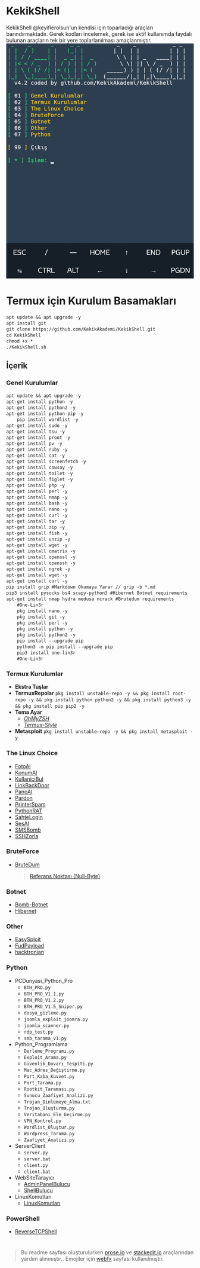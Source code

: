 # KekikShell
KekikShell @keyiflerolsun'un kendisi için toparladığı araçları barındırmaktadır.
Gerek kodları incelemek, gerek ise aktif kullanımda faydalı bulunan araçların tek bir yere toplarlanılması amaçlanmıştır.
![KekikShell](https://github.com/KekikAkademi/KekikShell/raw/master/preview.jpg)

# Termux için Kurulum Basamakları
	apt update && apt upgrade -y
    apt install git
    git clone https://github.com/KekikAkademi/KekikShell.git
    cd KekikShell
    chmod +x *
    ./KekikShell.sh

## İçerik
### Genel Kurulumlar
	apt update && apt upgrade -y
	apt-get install python -y
	apt-get install python2 -y
	apt-get install python-pip -y
		pip install wordlist -y
	apt-get install sudo -y
	apt-get install tsu -y
	apt-get install proot -y
	apt-get install pv -y
	apt-get install ruby -y
	apt-get install cat -y
	apt-get install screenfetch -y
	apt-get install cowsay -y
	apt-get install toilet -y
	apt-get install figlet -y
	apt-get install php -y
	apt-get install perl -y
	apt-get install nmap -y
	apt-get install bash -y
	apt-get install nano -y
	apt-get install curl -y
	apt-get install tar -y
	apt-get install zip -y
	apt-get install fish -y
	apt-get install unzip -y
	apt-get install wget -y
	apt-get install cmatrix -y
	apt-get install openssl -y
	apt-get install openssh -y
	apt-get install ngrok -y
	apt-get install wget -y
	apt-get install curl -y
	pip install grip #Markdown Okumaya Yarar // grip -b *.md
	pip3 install pysocks bs4 scapy-python3 #Hibernet Botnet requirements
	apt-get install nmap hydra medusa ncrack #Brutedum requirements
		#One-Lin3r
		pkg install nano -y
		pkg install git -y
		pkg install perl -y
		pkg install python -y
		pkg install python2 -y
		pip install --upgrade pip
		python3 -m pip install --upgrade pip
		pip3 install one-lin3r
		#One-Lin3r

### Termux Kurulumlar
 - **Ekstra Tuşlar**
 - **TermuxRepolar**
`pkg install unstable-repo -y && pkg install root-repo -y && pkg install python python2 -y && pkg install python3 -y && pkg install pip pip2 -y`
 - **Tema Ayar**
	 - *[OhMyZSH](https://github.com/Cabbagec/termux-ohmyzsh "Termux-OhMyZSH")* 
	 - *[Termux-Style](https://github.com/adi1090x/termux-style "Termux-Style")*
 - **Metasploit**
`pkg install unstable-repo -y && pkg install metasploit -y`

### The Linux Choice
 - [FotoAl](https://github.com/thelinuxchoice/saycheese "SayCheese")
 - [KonumAl](https://github.com/thelinuxchoice/locator "Locator")
 - [KullaniciBul](https://github.com/thelinuxchoice/userrecon "UserReCon")
 - [LinkBackDoor](https://github.com/thelinuxchoice/badlnk "BadLNK")
 - [PanoAl](https://github.com/thelinuxchoice/clipboardme "ClipboardMe")
 - [Pardon](https://github.com/thelinuxchoice/excuseme "ExcuseMe")
 - [PrinterSpam](https://github.com/thelinuxchoice/helloprinter "HelloPrinter")
 - [PythonRAT](https://github.com/thelinuxchoice/pyRAT "pyRAT")
 - [SahteLogin](https://github.com/thelinuxchoice/shellphish "ShellPhish")
 - [SesAl](https://github.com/thelinuxchoice/sayhello "SayHello")
 - [SMSBomb](https://github.com/thelinuxchoice/smsbomber "SmsBomber")
 - [SSHZorla](https://github.com/thelinuxchoice/fastssh "FatSSH")

### BruteForce
 - [BruteDum](https://github.com/GitHackTools/BruteDum "BruteDum")
	> [Referans Noktası (Null-Byte)](https://null-byte.wonderhowto.com/how-to/brute-force-ssh-ftp-vnc-more-with-brutedum-0197449/ "Brute-Force SSH, FTP, VNC & More with BruteDum")

### Botnet
 - [Bomb-Botnet](https://github.com/nishinosukasa/Bomb-Botnet "Bomb-Botnet")
 - [Hibernet](https://github.com/All3xJ/Hibernet "Hibernet")

### Other
 - [EasySploit](https://github.com/KALILINUXTRICKSYT/easysploit "easysploit")
 - [FudPayload](https://github.com/pasahitz/zirikatu "zirikatu")
 - [hacktronian](https://github.com/thehackingsage/hacktronian "hacktronian")

### Python
 - PCDunyasi_Python_Pro
	 - `BTH_PRO.py`
	 - `BTH_PRO_V1.1.py`
	 - `BTH_PRO_V1.2.py`
	 - `BTH_PRO_V1.5_Sniper.py`
	 - `dosya_gizleme.py`
	 - `joomla_exploit_joomra.py`
	 - `joomla_scanner.py`
	 - `rdp_test.py`
	 - `smb_tarama_v1.py`
 - Python_Programlama
	 - `Derleme_Programı.py`
	 - `Exploit_Arama.py`
	 - `Güvenlik_Duvarı_Tespiti.py`
	 - `Mac_Adres_Değiştirme.py`
	 - `Port_Kaba_Kuvvet.py`
	 - `Port_Tarama.py`
	 - `Rootkit_Taraması.py`
	 - `Sunucu_Zaafiyet_Analizi.py`
	 - `Trojan_Dinlemeye_Alma.txt`
	 - `Trojan_Oluşturma.py`
	 - `Veritabanı_Ele_Geçirme.py`
	 - `VPN_Kontrol.py`
	 - `Wordlist_Oluştur.py`
	 - `Wordpress_Tarama.py`
	 - `Zaafiyet_Analizi.py`
 - ServerClient
	 - `server.py`
	 - `server.bat`
	 - `client.py`
	 - `client.bat`
 - WebSiteTarayıcı
	 - [AdminPanelBulucu](https://github.com/Rhi7/The-Edge "The-Edge")
	 - [ShellBulucu](https://github.com/Rhi7/shell-scan "shell-scan")
 - LinuxKomutları
	 - [LinuxKomutları](https://github.com/GhstRt/lincom "Lincom")

### PowerShell
 - [ReverseTCPShell](https://github.com/ZHacker13/ReverseTCPShell "ReverseTCPShell")
#

> Bu readme sayfası oluşturulurken [prose.io](http://prose.io/ "prose.io") ve [stackedit.io](https://stackedit.io/app "stackedit.io") araçlarından yardım alınmıştır..
> Emojiler için [webfx](https://www.webfx.com/tools/emoji-cheat-sheet/ "Emoji Cheat Sheet") sayfası kullanılmıştır.
